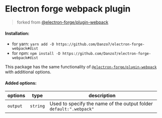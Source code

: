 # Electron forge webpack plugin
>forked from [@electron-forge/plugin-webpack](https://github.com/electron-userland/electron-forge/tree/master/packages/plugin/webpack)


#### Installation:
 - for yarn:
  ```yarn add -D https://github.com/Danzo7/electron-forge-webpack#dist``` 
  - for npm:
  ```npm install -D https://github.com/Danzo7/electron-forge-webpack#dist```
  
This package has the same functionality of [`@electron-forge/plugin-webpack`](https://github.com/electron-userland/electron-forge/tree/master/packages/plugin/webpack) with additional options.
#### Added options:

|options|type|description|
|----|----|----|
|`output`|`string`|Used to specify the name of the output folder `default:".webpack"`|
